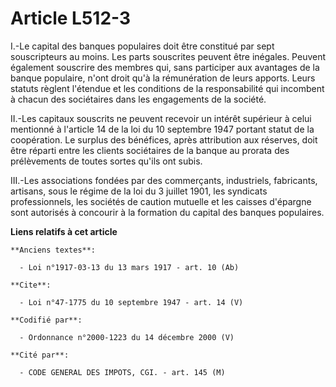 # Article L512-3

I.-Le capital des banques populaires doit être constitué par sept souscripteurs au moins. Les parts souscrites peuvent être
inégales. Peuvent également souscrire des membres qui, sans participer aux avantages de la banque populaire, n'ont droit qu'à
la rémunération de leurs apports. Leurs statuts règlent l'étendue et les conditions de la responsabilité qui incombent à
chacun des sociétaires dans les engagements de la société. 

II.-Les capitaux souscrits ne peuvent recevoir un intérêt supérieur à celui mentionné à l'article 14 de la loi du 10
septembre 1947 portant statut de la coopération. Le surplus des bénéfices, après attribution aux réserves, doit être réparti
entre les clients sociétaires de la banque au prorata des prélèvements de toutes sortes qu'ils ont subis. 

III.-Les associations fondées par des commerçants, industriels, fabricants, artisans, sous le régime de la loi du 3 juillet
1901, les syndicats professionnels, les sociétés de caution mutuelle et les caisses d'épargne sont autorisés à concourir à la
formation du capital des banques populaires.

**Liens relatifs à cet article**

	**Anciens textes**:

	  - Loi n°1917-03-13 du 13 mars 1917 - art. 10 (Ab)

	**Cite**:

	  - Loi n°47-1775 du 10 septembre 1947 - art. 14 (V)

	**Codifié par**:

	  - Ordonnance n°2000-1223 du 14 décembre 2000 (V)

	**Cité par**:

	  - CODE GENERAL DES IMPOTS, CGI. - art. 145 (M)
